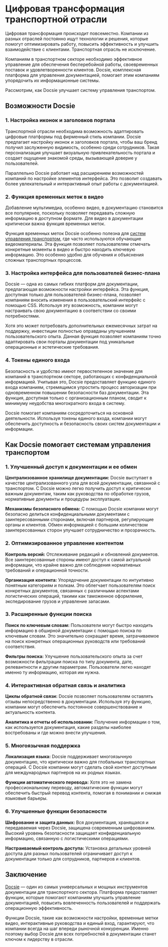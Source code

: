 # Цифровая трансформация транспортной отрасли

Цифровая трансформация происходит повсеместно. Компании из разных отраслей постоянно ищут технологии и решения, которые помогут оптимизировать работу, повысить эффективность и улучшить взаимодействие с клиентами. Транспортная отрасль не исключение.

Компаниям в транспортном секторе необходимо эффективное управление для обеспечения бесперебойной работы, своевременных поставок и удовлетворенности клиентов. Docsie, комплексная платформа для управления документацией, помогает этим компаниям упорядочить их информационные системы.

Рассмотрим, как Docsie улучшает систему управления транспортом.

## Возможности Docsie

### 1. Настройка иконок и заголовков портала

Транспортной отрасли необходима возможность адаптировать цифровые платформы под фирменный стиль компании. Docsie предлагает настройку иконок и заголовков портала, чтобы ваш бренд получил заслуженную видимость, особенно среди сотрудников. Такая персонализация улучшает визуальную привлекательность портала и создает ощущение знакомой среды, вызывающей доверие у пользователей.

Параллельно Docsie работает над расширением возможностей компаний по настройке элементов интерфейса. Это позволит создавать более увлекательный и интерактивный опыт работы с документацией.

### 2. Функция временных меток в видео

Добавление мультимедиа, особенно видео, в документацию становится все популярнее, поскольку позволяет передавать сложную информацию в доступном формате. Для видео в документации критически важна функция временных меток.

Функция временных меток Docsie особенно полезна для [систем управления транспортом](https://www.freightpop.com/), где часто используются обучающие видеоматериалы. Эта функция позволяет пользователям отмечать конкретные моменты в видео и быстро находить ключевую информацию. Это особенно удобно для обучения и объяснения сложных транспортных процессов.

### 3. Настройка интерфейса для пользователей бизнес-плана

Docsie — одна из самых гибких платформ для документации, предлагающая возможности настройки интерфейса. Эта функция, доступная только для пользователей бизнес-плана, позволяет компаниям вносить изменения в пользовательский интерфейс с помощью CSS. Используя эту возможность, компании могут настраивать свою документацию в соответствии со своими потребностями.

Хотя это может потребовать дополнительных ежемесячных затрат на поддержку, инвестиции полностью оправданы улучшением пользовательского опыта. Данная функция позволяет компаниям точно адаптировать свои порталы документации под уникальные операционные и эстетические требования.

### 4. Токены единого входа

Безопасность и удобство имеют первостепенное значение для компаний в транспортном секторе, работающих с конфиденциальной информацией. Учитывая это, Docsie предоставляет функцию единого входа компаниям, стремящимся упростить процесс авторизации при одновременном повышении безопасности баз документации. Эта функция, доступная только с организационным планом, сводит к минимуму неудобства многократного входа в систему.

Docsie помогает компаниям сосредоточиться на основной деятельности. Используя токены единого входа, компании могут обеспечить доступность и безопасность своих систем документации и информации.

## Как Docsie помогает системам управления транспортом

### 1. Улучшенный доступ к документации и ее обмен

**Централизованное хранилище документации:** Docsie выступает в качестве централизованного узла для всей документации, связанной с транспортом. С Docsie можно легко получить доступ к критически важным документам, таким как руководства по обработке грузов, нормативные документы и процедуры эксплуатации.

**Механизмы безопасного обмена:** С помощью Docsie компании могут безопасно делиться конфиденциальными документами с заинтересованными сторонами, включая партнеров, регулирующие органы и клиентов. Обмен информацией с большим количеством заинтересованных сторон улучшает сотрудничество и прозрачность.

### 2. Оптимизированное управление контентом

**Контроль версий:** Отслеживание редакций и обновлений документов. Все заинтересованные стороны имеют доступ к самой актуальной информации, что крайне важно для соблюдения нормативных требований и операционной точности.

**Организация контента:** Упорядочение документации по интуитивно понятным категориям и полкам. Это облегчает пользователям поиск конкретных документов, связанных с различными аспектами логистических операций, такими как таможенное оформление, экспедирование грузов и управление запасами.

### 3. Расширенные функции поиска

**Поиск по ключевым словам:** Пользователи могут быстро находить информацию в обширной документации с помощью поиска по ключевым словам. Это значительно сокращает время, затрачиваемое на поиск конкретных операционных руководств или требований соответствия.

**Фильтры поиска:** Улучшение пользовательского опыта за счет возможности фильтрации поиска по типу документа, дате, релевантности и другим параметрам. Пользователи легко находят именно ту информацию, которая им нужна.

### 4. Интерактивная обратная связь и аналитика

**Циклы обратной связи:** Docsie позволяет пользователям оставлять отзывы непосредственно в документации. Используя эту функцию, компании могут обеспечить постоянное совершенствование и актуальность контента.

**Аналитика и отчеты об использовании:** Получение информации о том, как используется документация, какие разделы наиболее востребованы и где можно внести улучшения.

### 5. Многоязычная поддержка

**Локализация языка:** Docsie поддерживает многоязычную документацию, что критически важно для глобальных транспортных операций. С Docsie компании могут сделать свой контент доступным для международных партнеров на их родных языках.

**Функции автоматического перевода:** Хотя это не замена профессиональному переводу, автоматические функции могут обеспечить быстрый перевод контента, помогая в понимании и снижая языковые барьеры.

### 6. Улучшенные функции безопасности

**Шифрование и защита данных:** Вся документация, хранящаяся и передаваемая через Docsie, защищена современным шифрованием. Высокий уровень безопасности защищает конфиденциальную информацию, связанную с логистическими операциями.

**Настраиваемый контроль доступа:** Установка детальных уровней доступа для разных пользователей ограничивает доступ к документации только для сотрудников, партнеров и клиентов.

## Заключение

[Docsie](https://www.docsie.io/) — один из самых универсальных и мощных инструментов документации для транспортного сектора. Платформа предоставляет функции, которые помогают компаниям улучшить управление документацией, повысить вовлеченность пользователей и поддержать операционную эффективность.

Функции Docsie, такие как возможности настройки, временные метки видео, интерактивные руководства и единый вход, гарантируют, что компании всегда на шаг впереди рыночной конкуренции. Именно поэтому выбор Docsie для всех потребностей в документации станет ключом к лидерству в отрасли.